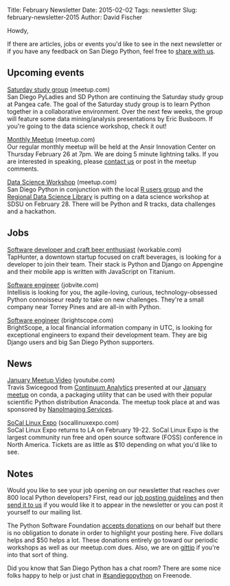 Title: February Newsletter
Date: 2015-02-02
Tags: newsletter
Slug: february-newsletter-2015
Author: David Fischer


Howdy,

If there are articles, jobs or events you'd like to see in the next newsletter
or if you have any feedback on San Diego Python, feel free to
[share with us][].

[share with us]: mailto:sandiegopython-organizers@googlegroups.com


Upcoming events
---------------

[Saturday study group][saturday-meetup] (meetup.com) <br />
San Diego PyLadies and SD Python are continuing the Saturday study group
at Pangea cafe. The goal of the Saturday study group is to learn Python
together in a collaborative environment. Over the next few weeks, the group
will feature some data mining/analysis presentations by Eric Busboom. If
you're going to the data science workshop, check it out!

[saturday-meetup]: http://www.meetup.com/pythonsd/events/219919725/


[Monthly Meetup][] (meetup.com) <br />
Our regular monthly meetup will be held at the Ansir Innovation Center on
Thursday February 26 at 7pm. We are doing 5 minute lightning talks. If you
are interested in speaking, please [contact us][] or post in the meetup
comments.

[Monthly Meetup]: http://www.meetup.com/pythonsd/events/220215636/
[contact us]: mailto:sandiegopython-organizers@googlegroups.com


[Data Science Workshop][] (meetup.com) <br />
San Diego Python in conjunction with the local [R users group][] and the
[Regional Data Science Library][] is putting on a data science workshop
at SDSU on February 28. There will be Python and R tracks, data challenges
and a hackathon.

[Data Science Workshop]: http://www.meetup.com/pythonsd/events/219582270/
[R users group]: http://www.meetup.com/San-Diego-Data-Science-R-Users-Group/
[Regional Data Science Library]: http://www.meetup.com/San-Diego-Regional-Data-Library/



Jobs
----

[Software developer and craft beer enthusiast][] (workable.com) <br />
TapHunter, a downtown startup focused on craft beverages, is looking for a
developer to join their team. Their stack is Python and Django on Appengine
and their mobile app is written with JavaScript on Titanium.

[Software developer and craft beer enthusiast]: http://taphunter.workable.com/jobs/31725


[Software engineer][software-engineer] (jobvite.com) <br />
Intellisis is looking for you, the agile-loving, curious, technology-obsessed
Python connoisseur ready to take on new challenges. They're a small company
near Torrey Pines and are all-in with Python.

[software-engineer]: http://hire.jobvite.com/CompanyJobs/Careers.aspx?c=q8O9VfwK&s=Intellisis&nl=1&page=Job%20Description&j=o7MKZfwm


[Software engineer][bs-software-engineer] (brightscope.com) <br />
BrightScope, a local financial information company in UTC, is looking for
exceptional engineers to expand their development team. They are big Django
users and big San Diego Python supporters.

[bs-software-engineer]: http://www.brightscope.com/about/careers/#job_Senior_Software_Engineer


News
----

[January Meetup Video][january-video] (youtube.com) <br />
Travis Swicegood from [Continuum Analytics][] presented at our
[January meetup][] on conda, a packaging utility that can be used with their
popular scientific Python distribution Anaconda. The meetup took place at and
was sponsored by [NanoImaging Services][].

[january-video]: https://www.youtube.com/watch?v=bJP8NoV7rV4
[January Meetup]: http://www.meetup.com/pythonsd/events/219205663/
[Continuum Analytics]: http://continuum.io
[NanoImaging Services]: http://www.nanoimagingservices.com/


[SoCal Linux Expo][socal-linux] (socallinuxexpo.com) <br />
SoCal Linux Expo returns to LA on February 19-22. SoCal Linux Expo is the
largest community run free and open source software (FOSS) conference in
North America. Tickets are as little as $10 depending on what you'd like to
see.

[socal-linux]: http://www.socallinuxexpo.org/scale/13x


Notes
-----


Would you like to see your job opening on our newsletter that reaches over
800 local Python developers? First, read our
[job posting guidelines][job-guidelines] and then [send it to us][send-it]
if you would like it to appear in the newsletter or you can post it
yourself to our mailing list.

The Python Software Foundation [accepts donations][accepts-donations] on our
behalf but there is no obligation to donate in order to highlight your
posting here. Five dollars helps and $50 helps a lot. These donations entirely
go toward our periodic workshops as well as our meetup.com dues.
Also, we are on [gittip][] if you're into that sort of thing.

[send-it]: mailto:sandiegopython-organizers@googlegroups.com
[job-guidelines]: http://pythonsd.org/pages/job-posting-guidelines.html
[accepts-donations]: https://psfmember.org/civicrm/contribute/transact?reset=1&id=9
[gittip]: https://www.gittip.com/sandiegopython/
[django-workshop]: http://www.meetup.com/pythonsd/events/164679962/
[intro-workshop]: http://www.meetup.com/pythonsd/events/199295402/


Did you know that San Diego Python has a chat room? There are some nice
folks happy to help or just chat in [#sandiegopython][irc] on Freenode.

[irc]: http://pythonsd.org/pages/chat-room.html
